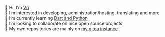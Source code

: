👋 Hi, I’m [Vri](https://vrifox.cc)\
👀 I’m interested in developing, administration/hosting, translating and more\
🌱 I’m currently learning [Dart and Python](https://exercism.org/profiles/vri)\
💞️ I’m looking to collaborate on nice open source projects\
📌 My own repositories are mainly on [my gitea instance](https://code.cozy.town/vri)
